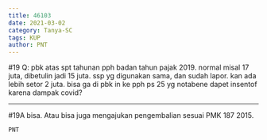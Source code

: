 ```yaml
---
title: 46103
date: 2021-03-02
category: Tanya-SC
tags: KUP
author: PNT
---
```


#19 Q: pbk atas spt tahunan pph badan tahun pajak 2019. normal misal 17 juta, dibetulin jadi 15 juta. ssp yg digunakan sama, dan sudah lapor. kan ada lebih setor 2 juta. bisa ga di pbk in ke pph ps 25 yg notabene dapet insentof karena dampak covid?

---

#19A bisa. Atau bisa juga mengajukan pengembalian sesuai PMK 187 2015.

`PNT`
